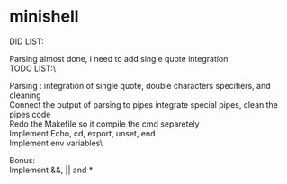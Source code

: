 # minishell

DID LIST:

Parsing almost done, i need to add single quote integration\
TODO LIST:\

Parsing : integration of single quote, double characters specifiers, and cleaning\
Connect the output of parsing to pipes integrate special pipes, clean the pipes code\
Redo the Makefile so it compile the cmd separetely\
Implement Echo, cd, export, unset, end\
Implement env variables\

Bonus:\
Implement &&, || and *

